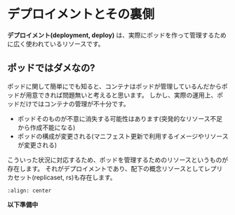 # デプロイメントとその裏側

**デプロイメント(deployment, deploy)** は、実際にポッドを作って管理するために広く使われているリソースです。

## ポッドではダメなの?

ポッドに関して簡単にでも知ると、コンテナはポッドが管理しているんだからポッドが用意できれば問題無いと考えると思います。
しかし、実際の運用上、ポッドだけではコンテナの管理が不十分です。

- ポッドそのものが不意に消失する可能性はあります(突発的なリソース不足から作成不能になる)
- ポッドの構成が変更される(マニフェスト更新で利用するイメージやリソースが変更される)

こういった状況に対応するため、ポッドを管理するためのリソースというものが存在します。
それがデプロイメントであり、配下の概念リソースとしてレプリカセット(replicaset, rs)も存在します。

```{figure} images/deploy-rs-pod.drawio.png
:align: center
```

**以下準備中**
